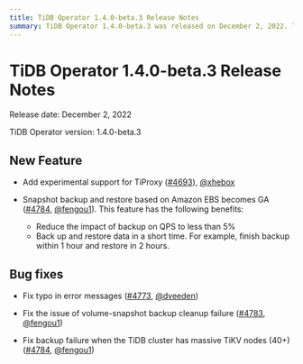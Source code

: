 ```yaml
---
title: TiDB Operator 1.4.0-beta.3 Release Notes
summary: TiDB Operator 1.4.0-beta.3 was released on December 2, 2022. The new features include experimental support for TiProxy and GA for snapshot backup and restore based on Amazon EBS. The release also includes bug fixes for error messages, volume-snapshot backup cleanup failure, and backup failure with massive TiKV nodes.
---
```


# TiDB Operator 1.4.0-beta.3 Release Notes

Release date: December 2, 2022

TiDB Operator version: 1.4.0-beta.3

## New Feature

- Add experimental support for TiProxy ([#4693](https://github.com/pingcap/tidb-operator/pull/4693)), [@xhebox](https://github.com/xhebox)

- Snapshot backup and restore based on Amazon EBS becomes GA ([#4784](https://github.com/pingcap/tidb-operator/pull/4784), [@fengou1](https://github.com/fengou1)). This feature has the following benefits:

    - Reduce the impact of backup on QPS to less than 5%
    - Back up and restore data in a short time. For example, finish backup within 1 hour and restore in 2 hours.

## Bug fixes

- Fix typo in error messages ([#4773](https://github.com/pingcap/tidb-operator/pull/4773), [@dveeden](https://github.com/dveeden))

- Fix the issue of volume-snapshot backup cleanup failure ([#4783](https://github.com/pingcap/tidb-operator/pull/4783), [@fengou1](https://github.com/fengou1))

- Fix backup failure when the TiDB cluster has massive TiKV nodes (40+) ([#4784](https://github.com/pingcap/tidb-operator/pull/4784), [@fengou1](https://github.com/fengou1))
